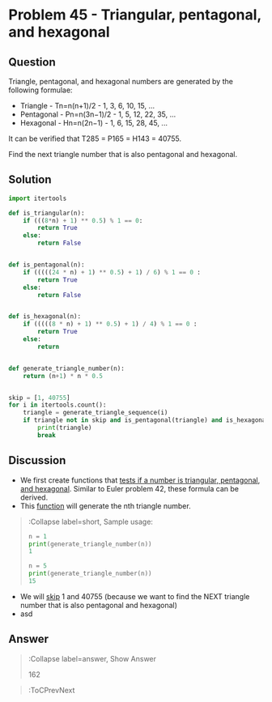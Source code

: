 # Problem 45  - Triangular, pentagonal, and hexagonal

## Question
Triangle, pentagonal, and hexagonal numbers are generated by the following formulae:
* Triangle - Tn=n(n+1)/2 - 1, 3, 6, 10, 15, ...
* Pentagonal - Pn=n(3n−1)/2 - 1, 5, 12, 22, 35, ...
* Hexagonal - Hn=n(2n−1) - 1, 6, 15, 28, 45, ...

It can be verified that T285 = P165 = H143 = 40755.

Find the next triangle number that is also pentagonal and hexagonal.

## Solution
```python | euler_045.py
import itertools

def is_triangular(n):
    if (((8*n) + 1) ** 0.5) % 1 == 0:
        return True
    else:
        return False


def is_pentagonal(n):
    if (((((24 * n) + 1) ** 0.5) + 1) / 6) % 1 == 0 :
        return True
    else:
        return False


def is_hexagonal(n):
    if (((((8 * n) + 1) ** 0.5) + 1) / 4) % 1 == 0 :
        return True
    else:
        return 


def generate_triangle_number(n):
    return (n+1) * n * 0.5


skip = [1, 40755]
for i in itertools.count():
    triangle = generate_triangle_sequence(i)
    if triangle not in skip and is_pentagonal(triangle) and is_hexagonal(triangle):
        print(triangle)
        break
```

## Discussion
* We first create functions that [tests if a number is triangular, pentagonal, and hexagonal](#code1-l3:l23). 
Similar to Euler problem 42, these formula can be derived. 
* This [function](#code1-l24) will generate the nth triangle number.
> :Collapse label=short, Sample usage:
>
> ```python
> n = 1
> print(generate_triangle_number(n))
> 1
> 
> n = 5
> print(generate_triangle_number(n))
> 15
> ```
* We will [skip](#code1-l28) 1 and 40755 (because we want to find the NEXT triangle number that is also pentagonal and 
hexagonal)
* asd
## Answer
> :Collapse label=answer, Show Answer
>
> 162

> :ToCPrevNext